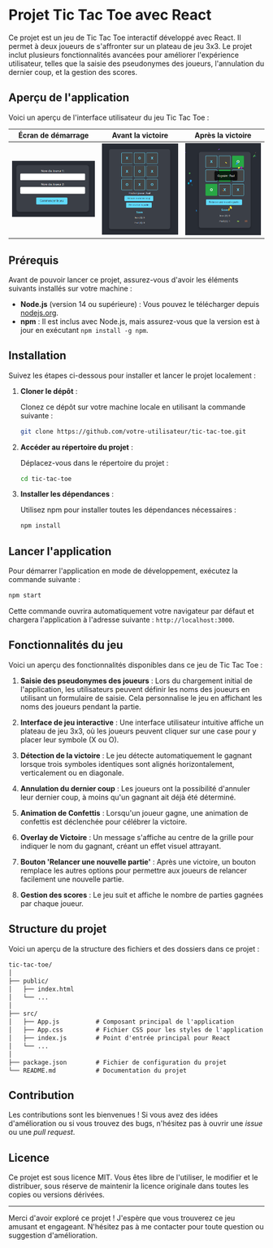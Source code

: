 
# Projet Tic Tac Toe avec React

Ce projet est un jeu de Tic Tac Toe interactif développé avec React. Il permet à deux joueurs de s'affronter sur un plateau de jeu 3x3. Le projet inclut plusieurs fonctionnalités avancées pour améliorer l'expérience utilisateur, telles que la saisie des pseudonymes des joueurs, l'annulation du dernier coup, et la gestion des scores.

## Aperçu de l'application

Voici un aperçu de l'interface utilisateur du jeu Tic Tac Toe :

| Écran de démarrage                              | Avant la victoire                               | Après la victoire                              |
|-------------------------------------------------|-------------------------------------------------|------------------------------------------------|
| <img src="tic_tac_toe_start_screenshot.png" alt="Écran de démarrage" width="300"/> | <img src="tic_tac_toe_screenshot.png" alt="Aperçu du jeu Tic Tac Toe" width="300"/> | <img src="tic_tac_toe_win_screenshot.png" alt="Aperçu du jeu Tic Tac Toe après victoire" width="300"/> |


## Prérequis

Avant de pouvoir lancer ce projet, assurez-vous d'avoir les éléments suivants installés sur votre machine :

- **Node.js** (version 14 ou supérieure) : Vous pouvez le télécharger depuis [nodejs.org](https://nodejs.org/).
- **npm** : Il est inclus avec Node.js, mais assurez-vous que la version est à jour en exécutant `npm install -g npm`.

## Installation

Suivez les étapes ci-dessous pour installer et lancer le projet localement :

1. **Cloner le dépôt** :
   
   Clonez ce dépôt sur votre machine locale en utilisant la commande suivante :

   ```bash
   git clone https://github.com/votre-utilisateur/tic-tac-toe.git
   ```

2. **Accéder au répertoire du projet** :

   Déplacez-vous dans le répertoire du projet :

   ```bash
   cd tic-tac-toe
   ```

3. **Installer les dépendances** :

   Utilisez npm pour installer toutes les dépendances nécessaires :

   ```bash
   npm install
   ```

## Lancer l'application

Pour démarrer l'application en mode de développement, exécutez la commande suivante :

```bash
npm start
```

Cette commande ouvrira automatiquement votre navigateur par défaut et chargera l'application à l'adresse suivante : `http://localhost:3000`.

## Fonctionnalités du jeu

Voici un aperçu des fonctionnalités disponibles dans ce jeu de Tic Tac Toe :

1. **Saisie des pseudonymes des joueurs** : Lors du chargement initial de l'application, les utilisateurs peuvent définir les noms des joueurs en utilisant un formulaire de saisie. Cela personnalise le jeu en affichant les noms des joueurs pendant la partie.

2. **Interface de jeu interactive** : Une interface utilisateur intuitive affiche un plateau de jeu 3x3, où les joueurs peuvent cliquer sur une case pour y placer leur symbole (X ou O).

3. **Détection de la victoire** : Le jeu détecte automatiquement le gagnant lorsque trois symboles identiques sont alignés horizontalement, verticalement ou en diagonale.

4. **Annulation du dernier coup** : Les joueurs ont la possibilité d'annuler leur dernier coup, à moins qu'un gagnant ait déjà été déterminé.

5. **Animation de Confettis** : Lorsqu'un joueur gagne, une animation de confettis est déclenchée pour célébrer la victoire.

6. **Overlay de Victoire** : Un message s'affiche au centre de la grille pour indiquer le nom du gagnant, créant un effet visuel attrayant.

7. **Bouton 'Relancer une nouvelle partie'** : Après une victoire, un bouton remplace les autres options pour permettre aux joueurs de relancer facilement une nouvelle partie.

8. **Gestion des scores** : Le jeu suit et affiche le nombre de parties gagnées par chaque joueur.

## Structure du projet

Voici un aperçu de la structure des fichiers et des dossiers dans ce projet :

```
tic-tac-toe/
│
├── public/
│   ├── index.html
│   └── ...
│
├── src/
│   ├── App.js          # Composant principal de l'application
│   ├── App.css         # Fichier CSS pour les styles de l'application
│   ├── index.js        # Point d'entrée principal pour React
│   └── ...
│
├── package.json        # Fichier de configuration du projet
└── README.md           # Documentation du projet
```

## Contribution

Les contributions sont les bienvenues ! Si vous avez des idées d'amélioration ou si vous trouvez des bugs, n'hésitez pas à ouvrir une *issue* ou une *pull request*.

## Licence

Ce projet est sous licence MIT. Vous êtes libre de l'utiliser, le modifier et le distribuer, sous réserve de maintenir la licence originale dans toutes les copies ou versions dérivées.

---

Merci d'avoir exploré ce projet ! J'espère que vous trouverez ce jeu amusant et engageant. N'hésitez pas à me contacter pour toute question ou suggestion d'amélioration.
